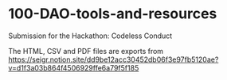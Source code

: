# 100-DAO-tools-and-resources
Submission for the Hackathon: Codeless Conduct

The HTML, CSV and PDF files are exports from https://seigr.notion.site/dd9be12acc30452db06f3e97fb5120ae?v=d1f3a03b864f4506929ffe6a79f5f185
